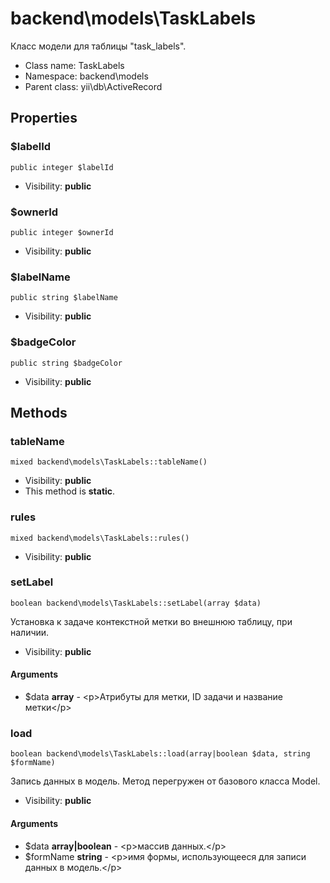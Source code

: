 backend\models\TaskLabels
===============

Класс модели для таблицы &quot;task_labels&quot;.




* Class name: TaskLabels
* Namespace: backend\models
* Parent class: yii\db\ActiveRecord





Properties
----------


### $labelId

    public integer $labelId





* Visibility: **public**


### $ownerId

    public integer $ownerId





* Visibility: **public**


### $labelName

    public string $labelName





* Visibility: **public**


### $badgeColor

    public string $badgeColor





* Visibility: **public**


Methods
-------


### tableName

    mixed backend\models\TaskLabels::tableName()





* Visibility: **public**
* This method is **static**.




### rules

    mixed backend\models\TaskLabels::rules()





* Visibility: **public**




### setLabel

    boolean backend\models\TaskLabels::setLabel(array $data)

Установка к задаче контекстной метки во внешнюю таблицу, при наличии.



* Visibility: **public**


#### Arguments
* $data **array** - &lt;p&gt;Атрибуты для метки, ID задачи и название метки&lt;/p&gt;



### load

    boolean backend\models\TaskLabels::load(array|boolean $data, string $formName)

Запись данных в модель. Метод перегружен от базового класса Model.



* Visibility: **public**


#### Arguments
* $data **array|boolean** - &lt;p&gt;массив данных.&lt;/p&gt;
* $formName **string** - &lt;p&gt;имя формы, использующееся для записи данных в модель.&lt;/p&gt;


